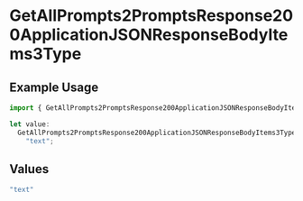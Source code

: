 # GetAllPrompts2PromptsResponse200ApplicationJSONResponseBodyItems3Type

## Example Usage

```typescript
import { GetAllPrompts2PromptsResponse200ApplicationJSONResponseBodyItems3Type } from "orq-poc-typescript-multi-env-version/models/operations";

let value:
  GetAllPrompts2PromptsResponse200ApplicationJSONResponseBodyItems3Type =
    "text";
```

## Values

```typescript
"text"
```